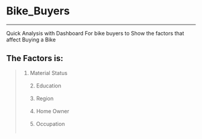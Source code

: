 # Bike_Buyers
---------------
Quick Analysis with Dashboard For bike buyers to Show the factors that affect Buying a Bike 

## The Factors is:
>1. Material Status<br/><br/>2. Education<br/><br/>3. Region<br/><br/>4. Home Owner<br/><br/>5. Occupation <br/><br/>
